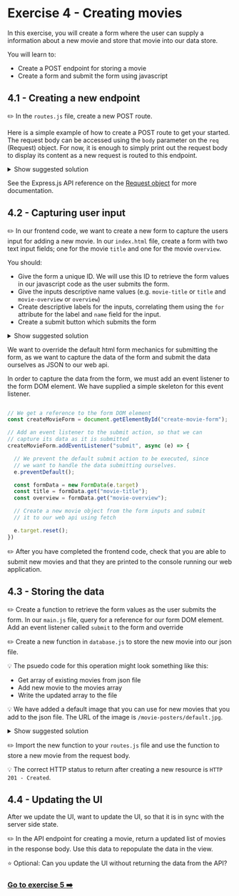 # Exercise 4 - Creating movies

In this exercise, you will create a form where the user can supply a information about a new movie and store that movie into our data store. 

You will learn to:
- Create a POST endpoint for storing a movie 
- Create a form and submit the form using javascript

## 4.1 - Creating a new endpoint

:pencil2: In the `routes.js` file, create a new POST route.

Here is a simple example of how to create a POST route to get your started. The request body can be accessed using the `body` parameter on the `req` (Request) object. For now, it is enough to simply print out the request body to display its content as a new request is routed to this endpoint.

<details>
  <summary>Show suggested solution</summary>

  ```javascript
  router.post("/movies", async (req, res) => {
    console.log("Request body is: ", req.body);
  });
  ```
</details>

See the Express.js API reference on the [Request object](https://expressjs.com/en/4x/api.html#req) for more documentation.

## 4.2 - Capturing user input

:pencil2: In our frontend code, we want to create a new form to capture the users input for adding a new movie. 
In our `index.html` file, create a form with two text input fields; one for the movie `title` and one for the movie `overview`. 

You should:
- Give the form a unique ID. We will use this ID to retrieve the form values in our javascript code as the user submits the form.
- Give the inputs descriptive name values (e.g. `movie-title` or `title` and `movie-overview` or `overview`) 
- Create descriptive labels for the inputs, correlating them using the `for` attribute for the label and `name` field for the input. 
- Create a submit button which submits the form 

<details>
  <summary>Show suggested solution</summary>

  ```html
    <form id="create-movie-form">
      <div class="input-container">
          <label for="movie-title">Title</label>
          <div class="flex">
              <input type="text" name="movie-title" />
          </div>
      </div>
      <div class="input-container">
          <label for="movie-overview">Overview</label>
          <div class="flex">
              <textarea type="text" name="movie-overview"></textarea>
          </div>
      </div>
      <input type="submit" value="Save" class="btn-submit" />
    </form>
  ```
</details>

We want to override the default html form mechanics for submitting the form, as we want to capture the data of the form and submit the data ourselves as JSON to our web api.

In order to capture the data from the form, we must add an event listener to the form DOM element. 
We have supplied a simple skeleton for this event listener.

```javascript

// We get a reference to the form DOM element
const createMovieForm = document.getElementById("create-movie-form");

// Add an event listener to the submit action, so that we can
// capture its data as it is submitted
createMovieForm.addEventListener("submit", async (e) => {

  // We prevent the default submit action to be executed, since
  // we want to handle the data submitting ourselves.
  e.preventDefault();

  const formData = new FormData(e.target)
  const title = formData.get("movie-title");
  const overview = formData.get("movie-overview");

  // Create a new movie object from the form inputs and submit 
  // it to our web api using fetch

  e.target.reset();
})
```

:pencil2: After you have completed the frontend code, check that you are able to submit new movies and that they are printed to the console running our web application. 

## 4.3 - Storing the data

:pencil2: Create a function to retrieve the form values as the user submits the form. 
In our `main.js` file, query for a reference for our form DOM element. Add an event listener called `submit` to the form and override

:pencil2: Create a new function in `database.js` to store the new movie into our json file. 

:bulb: The psuedo code for this operation might look something like this: 
- Get array of existing movies from json file
- Add new movie to the movies array
- Write the updated array to the file

:bulb: We have added a default image that you can use for new movies that you add to the json file. The URL of the image is `/movie-posters/default.jpg`.

<details>
  <summary>Show suggested solution</summary>

  ```javascript
  export const insertMovie = async (movie) => {
    const movies = await getMovies();
    const id = movies.length
    const posterUrl = "/movie-posters/default.jpg"

    const updatedMovies = [...movies, {id, posterUrl, ...movie}];
    await fs.writeFile(dataFilePath, JSON.stringify(updatedMovies, null, 2))
  }
  ```
</details>

:pencil2: Import the new function to your `routes.js` file and use the function to store a new movie from the request body. 

:bulb: The correct HTTP status to return after creating a new resource is `HTTP 201 - Created`. 

## 4.4 - Updating the UI 

After we update the UI, want to update the UI, so that it is in sync with the server side state. 

:pencil2: In the API endpoint for creating a movie, return a updated list of movies in the response body. Use this data to repopulate the data in the view. 

:star: Optional: Can you update the UI without returning the data from the API? 

### [Go to exercise 5 :arrow_right:](../exercise-5/README.md)